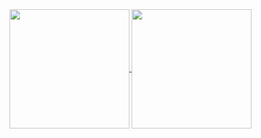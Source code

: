 <a href="https://github.com/P4UL-M">
  <img align="center" src="https://github-readme-stats.vercel.app/api?username=P4UL-M" style="height:15em;" />
</a>
<a href="https://github.com/P4UL-M">
  <img align="center" src="https://github-readme-stats.vercel.app/api/top-langs/?username=P4UL-M" style="height:15em;" />
</a>
